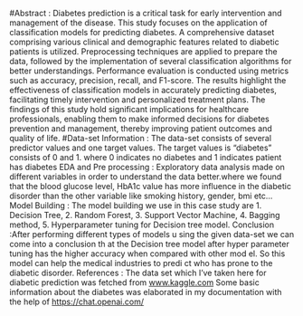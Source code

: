 #Abstract : Diabetes prediction is a critical task for early intervention and management of the disease. This study focuses on the application of classification models for predicting diabetes. A comprehensive dataset comprising various clinical and demographic features related to diabetic patients is utilized. Preprocessing techniques are applied to prepare the data, followed by the implementation of several classification algorithms for better understandings. Performance evaluation is conducted using metrics such as accuracy, precision, recall, and F1-score. The results highlight the effectiveness of classification models in accurately predicting diabetes, facilitating timely intervention and personalized treatment plans. The findings of this study hold significant implications for healthcare professionals, enabling them to make informed decisions for diabetes prevention and management, thereby improving patient outcomes and quality of life.
#Data-set Information : The data-set consists of several predictor values and one target values. The target values is “diabetes” consists of 0 and 1. where 0 indicates no diabetes and 1 indicates patient has diabetes
EDA and Pre processing : Exploratory data analysis made on different variables in order to understand the data better.where we found that the blood glucose level, HbA1c value has more influence in the diabetic disorder than the other variable like smoking history, gender, bmi etc…
Model Building : The model building we use in this case study are 1. Decision Tree, 2. Random Forest, 3. Support Vector Machine, 4. Bagging method, 5. Hyperparameter tuning for Decision tree model.
Conclusion :After performing different types of models u sing the given data-set we can come into a conclusion th at the Decision tree model after hyper parameter tuning has the higher accuracy when compared with other mod el. So this model can help the medical industries to predi ct who has prone to the diabetic disorder.
References : The data set which I’ve taken here for diabetic prediction was fetched from www.kaggle.com Some basic information about the diabetes was elaborated in my documentation with the help of https://chat.openai.com/
